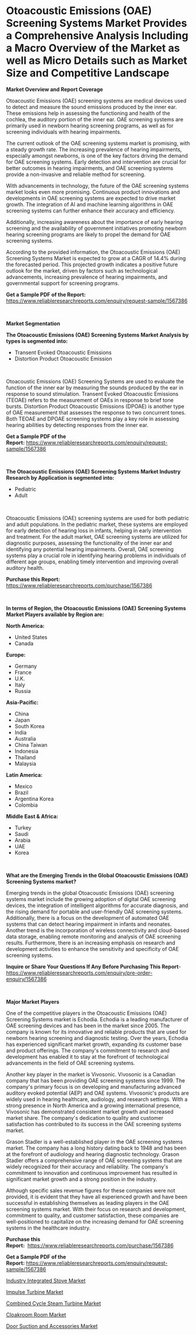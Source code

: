 <p><h1>Otoacoustic Emissions (OAE) Screening Systems Market Provides a Comprehensive Analysis Including a Macro Overview of the Market as well as Micro Details such as Market Size and Competitive Landscape</h1></p><p><strong>Market Overview and Report Coverage</strong></p>
<p><p>Otoacoustic Emissions (OAE) screening systems are medical devices used to detect and measure the sound emissions produced by the inner ear. These emissions help in assessing the functioning and health of the cochlea, the auditory portion of the inner ear. OAE screening systems are primarily used in newborn hearing screening programs, as well as for screening individuals with hearing impairments.</p><p>The current outlook of the OAE screening systems market is promising, with a steady growth rate. The increasing prevalence of hearing impairments, especially amongst newborns, is one of the key factors driving the demand for OAE screening systems. Early detection and intervention are crucial for better outcomes in hearing impairments, and OAE screening systems provide a non-invasive and reliable method for screening.</p><p>With advancements in technology, the future of the OAE screening systems market looks even more promising. Continuous product innovations and developments in OAE screening systems are expected to drive market growth. The integration of AI and machine learning algorithms in OAE screening systems can further enhance their accuracy and efficiency.</p><p>Additionally, increasing awareness about the importance of early hearing screening and the availability of government initiatives promoting newborn hearing screening programs are likely to propel the demand for OAE screening systems.</p><p>According to the provided information, the Otoacoustic Emissions (OAE) Screening Systems Market is expected to grow at a CAGR of 14.4% during the forecasted period. This projected growth indicates a positive future outlook for the market, driven by factors such as technological advancements, increasing prevalence of hearing impairments, and governmental support for screening programs.</p></p>
<p><strong>Get a Sample PDF of the Report:</strong> <a href="https://www.reliableresearchreports.com/enquiry/request-sample/1567386">https://www.reliableresearchreports.com/enquiry/request-sample/1567386</a></p>
<p>&nbsp;</p>
<p><strong>Market Segmentation</strong></p>
<p><strong>The Otoacoustic Emissions (OAE) Screening Systems Market Analysis by types is segmented into:</strong></p>
<p><ul><li>Transent Evoked Otoacoustic Emissions</li><li>Distortion Product Otoacoustic Emission</li></ul></p>
<p>&nbsp;</p>
<p><p>Otoacoustic Emissions (OAE) Screening Systems are used to evaluate the function of the inner ear by measuring the sounds produced by the ear in response to sound stimulation. Transent Evoked Otoacoustic Emissions (TEOAE) refers to the measurement of OAEs in response to brief tone bursts. Distortion Product Otoacoustic Emissions (DPOAE) is another type of OAE measurement that assesses the response to two concurrent tones. Both TEOAE and DPOAE screening systems play a key role in assessing hearing abilities by detecting responses from the inner ear.</p></p>
<p><strong>Get a Sample PDF of the Report:</strong>&nbsp;<a href="https://www.reliableresearchreports.com/enquiry/request-sample/1567386">https://www.reliableresearchreports.com/enquiry/request-sample/1567386</a></p>
<p>&nbsp;</p>
<p><strong>The Otoacoustic Emissions (OAE) Screening Systems Market Industry Research by Application is segmented into:</strong></p>
<p><ul><li>Pediatric</li><li>Adult</li></ul></p>
<p>&nbsp;</p>
<p><p>Otoacoustic Emissions (OAE) screening systems are used for both pediatric and adult populations. In the pediatric market, these systems are employed for early detection of hearing loss in infants, helping in early intervention and treatment. For the adult market, OAE screening systems are utilized for diagnostic purposes, assessing the functionality of the inner ear and identifying any potential hearing impairments. Overall, OAE screening systems play a crucial role in identifying hearing problems in individuals of different age groups, enabling timely intervention and improving overall auditory health.</p></p>
<p><strong>Purchase this Report:</strong>&nbsp; <a href="https://www.reliableresearchreports.com/purchase/1567386">https://www.reliableresearchreports.com/purchase/1567386</a></p>
<p>&nbsp;</p>
<p><strong>In terms of Region, the Otoacoustic Emissions (OAE) Screening Systems Market Players available by Region are:</strong></p>
<p>
    <p> <strong> North America: </strong>
        <ul>
            <li>United States</li>
            <li>Canada</li>
        </ul>
        </p> 
    <p> <strong> Europe: </strong>
        <ul>
            <li>Germany</li>
            <li>France</li>
            <li>U.K.</li>
            <li>Italy</li>
            <li>Russia</li>
        </ul>
        </p> 
    <p> <strong> Asia-Pacific: </strong>
        <ul>
            <li>China</li>
            <li>Japan</li>
            <li>South Korea</li>
            <li>India</li>
            <li>Australia</li>
            <li>China Taiwan</li>
            <li>Indonesia</li>
            <li>Thailand</li>
            <li>Malaysia</li>
        </ul>
        </p> 
    <p> <strong> Latin America: </strong>
        <ul>
            <li>Mexico</li>
            <li>Brazil</li>
            <li>Argentina Korea</li>
            <li>Colombia</li>
        </ul>
        </p> 
    <p> <strong> Middle East & Africa: </strong>
        <ul>
            <li>Turkey</li>
            <li>Saudi</li>
            <li>Arabia</li>
            <li>UAE</li>
            <li>Korea</li>
        </ul>
    </p>
    </p>
<p>&nbsp;</p>
<p><strong>What are the Emerging Trends in the Global Otoacoustic Emissions (OAE) Screening Systems market?</strong></p>
<p><p>Emerging trends in the global Otoacoustic Emissions (OAE) screening systems market include the growing adoption of digital OAE screening devices, the integration of intelligent algorithms for accurate diagnosis, and the rising demand for portable and user-friendly OAE screening systems. Additionally, there is a focus on the development of automated OAE systems that can detect hearing impairment in infants and neonates. Another trend is the incorporation of wireless connectivity and cloud-based data storage, enabling remote monitoring and analysis of OAE screening results. Furthermore, there is an increasing emphasis on research and development activities to enhance the sensitivity and specificity of OAE screening systems.</p></p>
<p><strong>Inquire or Share Your Questions If Any Before Purchasing This Report</strong>- <a href="https://www.reliableresearchreports.com/enquiry/pre-order-enquiry/1567386">https://www.reliableresearchreports.com/enquiry/pre-order-enquiry/1567386</a></p>
<p>&nbsp;</p>
<p><strong>Major Market Players</strong></p>
<p><p>One of the competitive players in the Otoacoustic Emissions (OAE) Screening Systems market is Echodia. Echodia is a leading manufacturer of OAE screening devices and has been in the market since 2005. The company is known for its innovative and reliable products that are used for newborn hearing screening and diagnostic testing. Over the years, Echodia has experienced significant market growth, expanding its customer base and product offerings. The company's commitment to research and development has enabled it to stay at the forefront of technological advancements in the field of OAE screening systems.</p><p>Another key player in the market is Vivosonic. Vivosonic is a Canadian company that has been providing OAE screening systems since 1999. The company's primary focus is on developing and manufacturing advanced auditory evoked potential (AEP) and OAE systems. Vivosonic's products are widely used in hearing healthcare, audiology, and research settings. With a strong presence in North America and a growing international presence, Vivosonic has demonstrated consistent market growth and increased market share. The company's dedication to quality and customer satisfaction has contributed to its success in the OAE screening systems market.</p><p>Grason Stadler is a well-established player in the OAE screening systems market. The company has a long history dating back to 1948 and has been at the forefront of audiology and hearing diagnostic technology. Grason Stadler offers a comprehensive range of OAE screening systems that are widely recognized for their accuracy and reliability. The company's commitment to innovation and continuous improvement has resulted in significant market growth and a strong position in the industry.</p><p>Although specific sales revenue figures for these companies were not provided, it is evident that they have all experienced growth and have been successful in establishing themselves as leading players in the OAE screening systems market. With their focus on research and development, commitment to quality, and customer satisfaction, these companies are well-positioned to capitalize on the increasing demand for OAE screening systems in the healthcare industry.</p></p>
<p><strong>Purchase this Report:</strong>&nbsp;&nbsp;<a href="https://www.reliableresearchreports.com/purchase/1567386">https://www.reliableresearchreports.com/purchase/1567386</a></p>
<p></p>
<p><strong>Get a Sample PDF of the Report:</strong>&nbsp;<a href="https://www.reliableresearchreports.com/enquiry/request-sample/1567386">https://www.reliableresearchreports.com/enquiry/request-sample/1567386</a></p>
<p><p><a href="https://www.linkedin.com/pulse/industry-integrated-stove-market-insights-players-forecast-lc79e/">Industry Integrated Stove Market</a></p><p><a href="https://medium.com/@pair.holy.proof/impulse-turbine-market-size-growth-forecast-2023-2030-23fdd6e294fb">Impulse Turbine Market</a></p><p><a href="https://medium.com/@wall.see.write/combined-cycle-steam-turbine-market-size-growth-forecast-2023-2030-7065764b56d5">Combined Cycle Steam Turbine Market</a></p><p><a href="https://www.linkedin.com/pulse/cloakroom-room-market-challenges-opportunities-growth-jgtne/">Cloakroom Room Market</a></p><p><a href="https://www.linkedin.com/pulse/door-suction-accessories-market-size-growth-forecast-from-iemge/">Door Suction and Accessories Market</a></p></p>